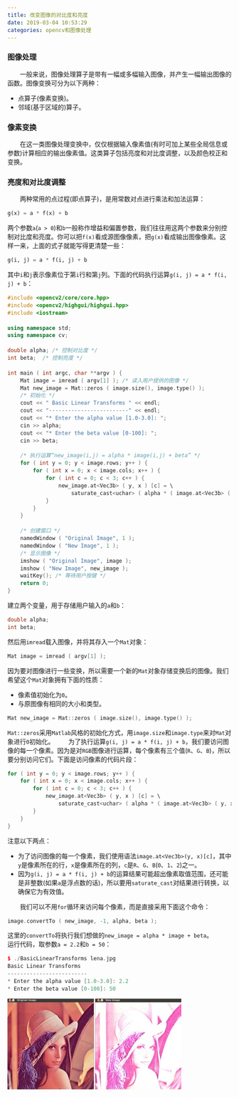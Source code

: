 ```yaml
---
title: 改变图像的对比度和亮度
date: 2019-03-04 10:53:29
categories: opencv和图像处理
---
```

### 图像处理

&emsp;&emsp;一般来说，图像处理算子是带有一幅或多幅输入图像，并产生一幅输出图像的函数。图像变换可分为以下两种：

- 点算子(像素变换)。
- 邻域(基于区域的)算子。

### 像素变换

&emsp;&emsp;在这一类图像处理变换中，仅仅根据输入像素值(有时可加上某些全局信息或参数)计算相应的输出像素值。这类算子包括亮度和对比度调整，以及颜色校正和变换。

### 亮度和对比度调整

&emsp;&emsp;两种常用的点过程(即点算子)，是用常数对点进行乘法和加法运算：

``` python
g(x) = a * f(x) + b
```

两个参数`a`(`a > 0`)和`b`一般称作增益和偏置参数，我们往往用这两个参数来分别控制对比度和亮度。你可以把`f(x)`看成源图像像素，把`g(x)`看成输出图像像素。这样一来，上面的式子就能写得更清楚一些：

``` python
g(i, j) = a * f(i, j) + b
```

其中`i`和`j`表示像素位于第`i`行和第`j`列。下面的代码执行运算`g(i, j) = a * f(i, j) + b`：

``` cpp
#include <opencv2/core/core.hpp>
#include <opencv2/highgui/highgui.hpp>
#include <iostream>
​
using namespace std;
using namespace cv;
​
double alpha; /* 控制对比度 */
int beta;  /* 控制亮度 */
​
int main ( int argc, char **argv ) {
    Mat image = imread ( argv[1] ); /* 读入用户提供的图像 */
    Mat new_image = Mat::zeros ( image.size(), image.type() );
    /* 初始化 */
    cout << " Basic Linear Transforms " << endl;
    cout << "-------------------------" << endl;
    cout << "* Enter the alpha value [1.0-3.0]: ";
    cin >> alpha;
    cout << "* Enter the beta value [0-100]: ";
    cin >> beta;
​
    /* 执行运算“new_image(i,j) = alpha * image(i,j) + beta” */
    for ( int y = 0; y < image.rows; y++ ) {
        for ( int x = 0; x < image.cols; x++ ) {
            for ( int c = 0; c < 3; c++ ) {
                new_image.at<Vec3b> ( y, x ) [c] = \
                    saturate_cast<uchar> ( alpha * ( image.at<Vec3b> ( y, x ) [c] ) + beta );
            }
        }
    }
​
    /* 创建窗口 */
    namedWindow ( "Original Image", 1 );
    namedWindow ( "New Image", 1 );
    /* 显示图像 */
    imshow ( "Original Image", image );
    imshow ( "New Image", new_image );
    waitKey(); /* 等待用户按键 */
    return 0;
}
```

建立两个变量，用于存储用户输入的`a`和`b`：

``` cpp
double alpha;
int beta;
```

然后用`imread`载入图像，并将其存入一个`Mat`对象：

``` cpp
Mat image = imread ( argv[1] );
```

因为要对图像进行一些变换，所以需要一个新的`Mat`对象存储变换后的图像。我们希望这个`Mat`对象拥有下面的性质：

- 像素值初始化为`0`。
- 与原图像有相同的大小和类型。

``` cpp
Mat new_image = Mat::zeros ( image.size(), image.type() );
```

`Mat::zeros`采用`Matlab`风格的初始化方式，用`image.size`和`image.type`来对`Mat`对象进行`0`初始化。
&emsp;&emsp;为了执行运算`g(i, j) = a * f(i, j) + b`，我们要访问图像的每一个像素。因为是对`RGB`图像进行运算，每个像素有三个值(`R`、`G`、`B`)，所以要分别访问它们。下面是访问像素的代码片段：

``` cpp
for ( int y = 0; y < image.rows; y++ ) {
    for ( int x = 0; x < image.cols; x++ ) {
        for ( int c = 0; c < 3; c++ ) {
            new_image.at<Vec3b> ( y, x ) [c] = \
                saturate_cast<uchar> ( alpha * ( image.at<Vec3b> ( y, x ) [c] ) + beta );
        }
    }
}
```

注意以下两点：

- 为了访问图像的每一个像素，我们使用语法`image.at<Vec3b>(y, x)[c]`，其中`y`是像素所在的行，`x`是像素所在的列，`c`是`R`、`G`、`B`(`0`、`1`、`2`)之一。
- 因为`g(i, j) = a * f(i, j) + b`的运算结果可能超出像素取值范围，还可能是非整数(如果`a`是浮点数的话)，所以要用`saturate_cast`对结果进行转换，以确保它为有效值。

&emsp;&emsp;我们可以不用`for`循环来访问每个像素，而是直接采用下面这个命令：

``` CPP
image.convertTo ( new_image, -1, alpha, beta );
```

这里的`convertTo`将执行我们想做的`new_image = alpha * image + beta`。
&emsp;&emsp;运行代码，取参数`a = 2.2`和`b = 50`：

``` cpp
$ ./BasicLinearTransforms lena.jpg
Basic Linear Transforms
-------------------------
* Enter the alpha value [1.0-3.0]: 2.2
* Enter the beta value [0-100]: 50
```

<img src="./改变图像的对比度和亮度/1.png">